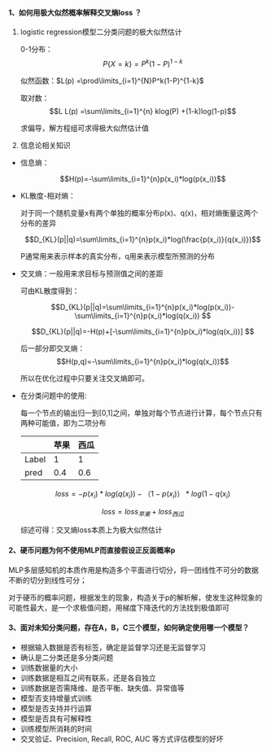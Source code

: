 #### 1、如何用极大似然概率解释交叉熵loss ？

1. logistic regression模型二分类问题的极大似然估计

   0-1分布：$$P\{X=k\}=P^k(1-P)^{1-k}$$

   似然函数：$L(p) =\prod\limits_{i=1}^{N}P^k(1-P)^{1-k}$

   取对数：$$L L(p) =\sum\limits_{i=1}^{n} klog(P) +(1-k)log(1-p)$$

   求偏导，解方程组可求得极大似然估计值

2. 信息论相关知识

- 信息熵：

  $$H(p)=-\sum\limits_{i=1}^{n}p(x_i)*log(p(x_i))$$

- KL散度-相对熵：

  对于同一个随机变量x有两个单独的概率分布p(x)、q(x)，相对熵衡量这两个分布的差异

  $$D_{KL}(p||q)=\sum\limits_{i=1}^{n}p(x_i)*log(\frac{p(x_i)}{q(x_i)})$$

  P通常用来表示样本的真实分布，q用来表示模型所预测的分布

- 交叉熵：一般用来求目标与预测值之间的差距

  可由KL散度得到：

  $$D_{KL}(p||q)=\sum\limits_{i=1}^{n}p(x_i)*log(p(x_i))-\sum\limits_{i=1}^{n}p(x_i)*log(q(x_i)) $$

  $$D_{KL}(p||q)=-H(p)+[-\sum\limits_{i=1}^{n}p(x_i)*log(q(x_i))] $$

  后一部分即交叉熵：$$H(p,q)=-\sum\limits_{i=1}^{n}p(x_i)*log(q(x_i))$$

  所以在优化过程中只要关注交叉熵即可。

- 在分类问题中的使用:

  每一个节点的输出归一到[0,1]之间，单独对每个节点进行计算，每个节点只有两种可能值，即为二项分布

  |       | 苹果 | 西瓜 |
  | ----- | ---- | ---- |
  | Label | 1    | 1    |
  | pred  | 0.4  | 0.6  |

  $$loss= -p(x_i)*log(q(x_i))-（1-p(x_i)）*log(1-q(x_i)$$

  $$loss = loss_{苹果}+loss_{西瓜}$$

  综述可得：交叉熵loss本质上为极大似然估计

#### 2、硬币问题为何不使用MLP而直接假设正反面概率p

MLP多层感知机的本质作用是构造多个平面进行切分，将一团线性不可分的数据不断的切分到线性可分；

对于硬币的概率问题，根据发生的现象，构造关于p的解析解，使发生这种现象的可能性最大，是一个求极值问题，用梯度下降迭代的方法找到极值即可

#### 3、面对未知分类问题，存在A，B，C三个模型，如何确定使用哪一个模型？

- 根据输入数据是否有标签，确定是监督学习还是无监督学习
- 确认是二分类还是多分类问题
- 训练数据量的大小
- 训练数据是相互之间有联系，还是各自独立
- 训练数据是否需降维、是否平衡、缺失值、异常值等
- 模型否支持增量式训练
- 模型是否支持并行运算
- 模型是否具有可解释性
- 训练模型所消耗的时间
- 交叉验证、Precision, Recall, ROC, AUC 等方式评估模型的好坏

